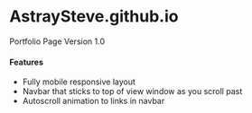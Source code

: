 # AstraySteve.github.io

Portfolio Page Version 1.0
#### Features
* Fully mobile responsive layout
* Navbar that sticks to top of view window as you scroll past
* Autoscroll animation to links in navbar

